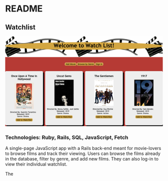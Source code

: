 # README

## Watchlist

![](images/screenshot.png)

### Technologies: Ruby, Rails, SQL, JavaScript, Fetch

A single-page JavaScript app with a Rails back-end meant for movie-lovers to browse films and track their viewing. Users can browse the films already in the database, filter by genre, and add new films. They can also log-in to view their individual watchlist.  

The 

